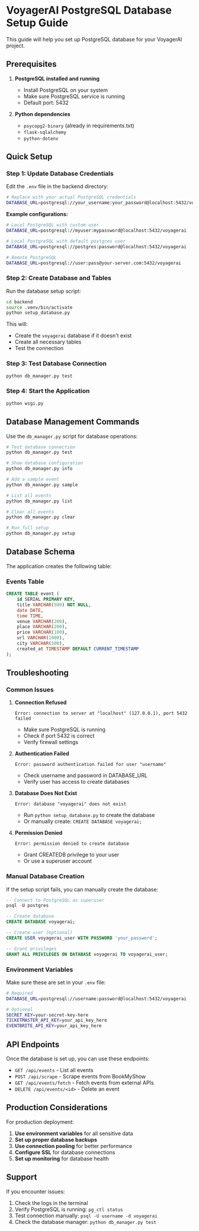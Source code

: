 # VoyagerAI PostgreSQL Database Setup Guide

This guide will help you set up PostgreSQL database for your VoyagerAI project.

## Prerequisites

1. **PostgreSQL installed and running**
   - Install PostgreSQL on your system
   - Make sure PostgreSQL service is running
   - Default port: 5432

2. **Python dependencies**
   - `psycopg2-binary` (already in requirements.txt)
   - `flask-sqlalchemy`
   - `python-dotenv`

## Quick Setup

### Step 1: Update Database Credentials

Edit the `.env` file in the backend directory:

```bash
# Replace with your actual PostgreSQL credentials
DATABASE_URL=postgresql://your_username:your_password@localhost:5432/voyagerai
```

**Example configurations:**
```bash
# Local PostgreSQL with custom user
DATABASE_URL=postgresql://myuser:mypassword@localhost:5432/voyagerai

# Local PostgreSQL with default postgres user
DATABASE_URL=postgresql://postgres:password@localhost:5432/voyagerai

# Remote PostgreSQL
DATABASE_URL=postgresql://user:pass@your-server.com:5432/voyagerai
```

### Step 2: Create Database and Tables

Run the database setup script:

```bash
cd backend
source .venv/bin/activate
python setup_database.py
```

This will:
- Create the `voyagerai` database if it doesn't exist
- Create all necessary tables
- Test the connection

### Step 3: Test Database Connection

```bash
python db_manager.py test
```

### Step 4: Start the Application

```bash
python wsgi.py
```

## Database Management Commands

Use the `db_manager.py` script for database operations:

```bash
# Test database connection
python db_manager.py test

# Show database configuration
python db_manager.py info

# Add a sample event
python db_manager.py sample

# List all events
python db_manager.py list

# Clear all events
python db_manager.py clear

# Run full setup
python db_manager.py setup
```

## Database Schema

The application creates the following table:

### Events Table
```sql
CREATE TABLE event (
    id SERIAL PRIMARY KEY,
    title VARCHAR(500) NOT NULL,
    date DATE,
    time TIME,
    venue VARCHAR(200),
    place VARCHAR(200),
    price VARCHAR(100),
    url VARCHAR(1000),
    city VARCHAR(100),
    created_at TIMESTAMP DEFAULT CURRENT_TIMESTAMP
);
```

## Troubleshooting

### Common Issues

1. **Connection Refused**
   ```
   Error: connection to server at "localhost" (127.0.0.1), port 5432 failed
   ```
   - Make sure PostgreSQL is running
   - Check if port 5432 is correct
   - Verify firewall settings

2. **Authentication Failed**
   ```
   Error: password authentication failed for user "username"
   ```
   - Check username and password in DATABASE_URL
   - Verify user has access to create databases

3. **Database Does Not Exist**
   ```
   Error: database "voyagerai" does not exist
   ```
   - Run `python setup_database.py` to create the database
   - Or manually create: `CREATE DATABASE voyagerai;`

4. **Permission Denied**
   ```
   Error: permission denied to create database
   ```
   - Grant CREATEDB privilege to your user
   - Or use a superuser account

### Manual Database Creation

If the setup script fails, you can manually create the database:

```sql
-- Connect to PostgreSQL as superuser
psql -U postgres

-- Create database
CREATE DATABASE voyagerai;

-- Create user (optional)
CREATE USER voyagerai_user WITH PASSWORD 'your_password';

-- Grant privileges
GRANT ALL PRIVILEGES ON DATABASE voyagerai TO voyagerai_user;
```

### Environment Variables

Make sure these are set in your `.env` file:

```bash
# Required
DATABASE_URL=postgresql://username:password@localhost:5432/voyagerai

# Optional
SECRET_KEY=your-secret-key-here
TICKETMASTER_API_KEY=your_api_key_here
EVENTBRITE_API_KEY=your_api_key_here
```

## API Endpoints

Once the database is set up, you can use these endpoints:

- `GET /api/events` - List all events
- `POST /api/scrape` - Scrape events from BookMyShow
- `GET /api/events/fetch` - Fetch events from external APIs
- `DELETE /api/events/<id>` - Delete an event

## Production Considerations

For production deployment:

1. **Use environment variables** for all sensitive data
2. **Set up proper database backups**
3. **Use connection pooling** for better performance
4. **Configure SSL** for database connections
5. **Set up monitoring** for database health

## Support

If you encounter issues:

1. Check the logs in the terminal
2. Verify PostgreSQL is running: `pg_ctl status`
3. Test connection manually: `psql -U username -d voyagerai`
4. Check the database manager: `python db_manager.py test`
